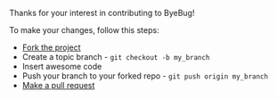 Thanks for your interest in contributing to ByeBug!

To make your changes, follow this steps:

* [Fork the project](https://help.github.com/fork-a-repo)
* Create a topic branch - `git checkout -b my_branch`
* Insert awesome code
* Push your branch to your forked repo - `git push origin my_branch`
* [Make a pull request](https://help.github.com/articles/using-pull-requests)
